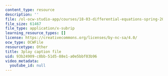 ```yaml
---
content_type: resource
description: ''
file: /ol-ocw-studio-app/courses/18-03-differential-equations-spring-2010/93b24909c8bb51d588e1a0e5bbf03b96_qZHseRxAWZ8.vtt
file_size: 61467
file_type: application/x-subrip
learning_resource_types: []
license: https://creativecommons.org/licenses/by-nc-sa/4.0/
ocw_type: OCWFile
resourcetype: Other
title: 3play caption file
uid: 93b24909-c8bb-51d5-88e1-a0e5bbf03b96
video_metadata:
  youtube_id: null
---
```

